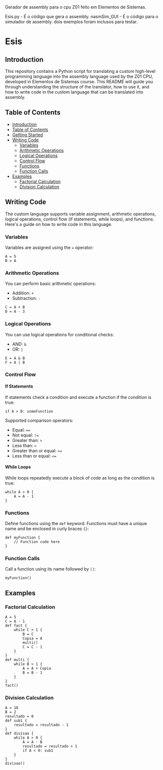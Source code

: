 Gerador de assembly para o cpu Z01 feito em Elementos de Sistemas.

Esis.py - É o código que gera o assembly. 
nasmSim_GUI - É o código para o simulador de assembly.
dois exemplos foram inclusos para testar.

# Esis

## Introduction
This repository contains a Python script for translating a custom high-level programming language into the assembly language used by the Z01 CPU, developed in Elementos de Sistemas course. This README will guide you through understanding the structure of the translator, how to use it, and how to write code in the custom language that can be translated into assembly.

## Table of Contents
- [Introduction](#introduction)
- [Table of Contents](#table-of-contents)
- [Getting Started](#getting-started)
- [Writing Code](#writing-code)
  - [Variables](#variables)
  - [Arithmetic Operations](#arithmetic-operations)
  - [Logical Operations](#logical-operations)
  - [Control Flow](#control-flow)
  - [Functions](#functions)
  - [Function Calls](#function-calls)
- [Examples](#examples)
  - [Factorial Calculation](#factorial-calculation)
  - [Division Calculation](#division-calculation)
## Writing Code

The custom language supports variable assignment, arithmetic operations, logical operations, control flow (if statements, while loops), and functions. Here's a guide on how to write code in this language.

### Variables

Variables are assigned using the `=` operator:
```plaintext
A = 5
B = A
```

### Arithmetic Operations

You can perform basic arithmetic operations:
- Addition: `+`
- Subtraction: `-`

```plaintext
C = A + B
D = A - 3
```

### Logical Operations

You can use logical operations for conditional checks:
- AND: `&`
- OR: `|`

```plaintext
E = A & B
F = A | B
```

### Control Flow

#### If Statements
If statements check a condition and execute a function if the condition is true:
```plaintext
if A > B: someFunction
```

Supported comparison operators:
- Equal: `==`
- Not equal: `!=`
- Greater than: `>`
- Less than: `<`
- Greater than or equal: `>=`
- Less than or equal: `<=`

#### While Loops
While loops repeatedly execute a block of code as long as the condition is true:
```plaintext
while A > 0 {
    A = A - 1
}
```

### Functions

Define functions using the `def` keyword. Functions must have a unique name and be enclosed in curly braces `{}`:
```plaintext
def myFunction {
    // Function code here
}
```

### Function Calls

Call a function using its name followed by `()`:
```plaintext
myFunction()
```

## Examples

### Factorial Calculation

```plaintext
A = 5
C = A - 1
def fact {
    while C > 1 {
        B = C
        Copia = A
        multi()
        C = C - 1
    }
}
def multi {
    while B > 1 {
        A = A + Copia
        B = B - 1
    }
}
fact()
```

### Division Calculation

```plaintext
A = 10
B = 2
resultado = 0
def sub1 {
    resultado = resultado - 1
}
def divisao {
    while A > 0 {
        A = A - B
        resultado = resultado + 1
        if A < 0: sub1
    }
}
divisao()
```
